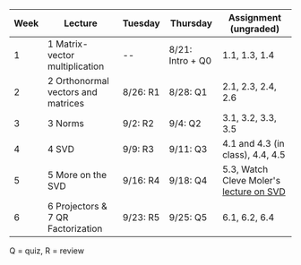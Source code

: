 | Week | Lecture | Tuesday | Thursday | Assignment (ungraded) |
| --- | --- | --- | --- | --- |
| 1  | 1 Matrix-vector multiplication | -- | 8/21: Intro + Q0 | 1.1, 1.3, 1.4 |
| 2 | 2 Orthonormal vectors and matrices | 8/26: R1 | 8/28: Q1 |2.1, 2.3, 2.4, 2.6 |
| 3 | 3 Norms | 9/2: R2 | 9/4: Q2 | 3.1, 3.2, 3.3, 3.5 |
| 4 | 4 SVD | 9/9: R3 | 9/11: Q3 | 4.1 and 4.3 (in class), 4.4, 4.5 |
| 5 | 5 More on the SVD | 9/16: R4 | 9/18: Q4 | 5.3, Watch Cleve Moler's [lecture on SVD](https://www.youtube.com/watch?v=ObUcD1TkDdY)|
| 6 | 6 Projectors & 7 QR Factorization | 9/23: R5 | 9/25: Q5 | 6.1, 6.2, 6.4 |

Q = quiz, R = review
